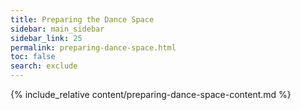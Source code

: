 ```yaml
---
title: Preparing the Dance Space
sidebar: main_sidebar
sidebar_link: 25
permalink: preparing-dance-space.html
toc: false
search: exclude
---
```


{% include_relative content/preparing-dance-space-content.md %}